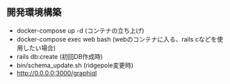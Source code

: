 ## 開発環境構築
- docker-compose up -d (コンテナの立ち上げ)
- docker-compose exec web bash (webのコンテナに入る、rails cなどを使用したい場合)
- rails db:create (初回DB作成時)
- bin/schema_update.sh (ridgepole変更時)
- http://0.0.0.0:3000/graphiql
